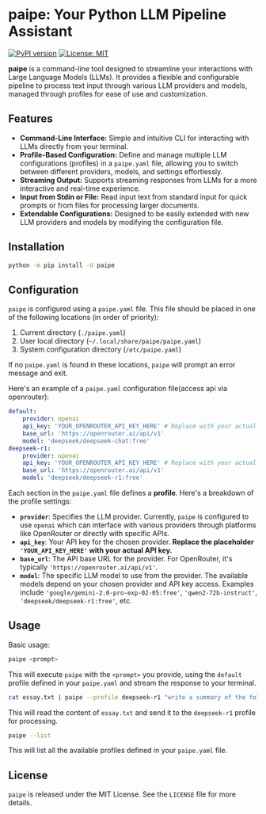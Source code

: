 # paipe: Your Python LLM Pipeline Assistant

[![PyPI version](https://badge.fury.io/py/paipe.svg)](https://pypi.org/project/paipe/)
[![License: MIT](https://img.shields.io/badge/License-MIT-yellow.svg)](https://opensource.org/licenses/MIT)

**paipe** is a command-line tool designed to streamline your interactions with Large Language Models (LLMs). It provides a flexible and configurable pipeline to process text input through various LLM providers and models, managed through profiles for ease of use and customization.

## Features

- **Command-Line Interface:**  Simple and intuitive CLI for interacting with LLMs directly from your terminal.
- **Profile-Based Configuration:**  Define and manage multiple LLM configurations (profiles) in a `paipe.yaml` file, allowing you to switch between different providers, models, and settings effortlessly.
- **Streaming Output:** Supports streaming responses from LLMs for a more interactive and real-time experience.
- **Input from Stdin or File:** Read input text from standard input for quick prompts or from files for processing larger documents.
- **Extendable Configurations:** Designed to be easily extended with new LLM providers and models by modifying the configuration file.

## Installation

```bash
python -m pip install -U paipe
```

## Configuration

`paipe` is configured using a `paipe.yaml` file. This file should be placed in one of the following locations (in order of priority):

1.  Current directory (`./paipe.yaml`)
2.  User local directory (`~/.local/share/paipe/paipe.yaml`)
3.  System configuration directory (`/etc/paipe.yaml`)

If no `paipe.yaml` is found in these locations, `paipe` will prompt an error message and exit.

Here's an example of a `paipe.yaml` configuration file(access api via openrouter):

```yaml
default:
    provider: openai
    api_key: 'YOUR_OPENROUTER_API_KEY_HERE' # Replace with your actual API key
    base_url: 'https://openrouter.ai/api/v1'
    model: 'deepseek/deepseek-chat:free'
deepseek-r1:
    provider: openai
    api_key: 'YOUR_OPENROUTER_API_KEY_HERE' # Replace with your actual API key
    base_url: 'https://openrouter.ai/api/v1'
    model: 'deepseek/deepseek-r1:free'
```

Each section in the `paipe.yaml` file defines a **profile**.  Here's a breakdown of the profile settings:

- **`provider`**: Specifies the LLM provider. Currently, `paipe` is configured to use `openai` which can interface with various providers through platforms like OpenRouter or directly with specific APIs.
- **`api_key`**: Your API key for the chosen provider.  **Replace the placeholder `'YOUR_API_KEY_HERE'` with your actual API key.**
- **`base_url`**: The API base URL for the provider. For OpenRouter, it's typically `'https://openrouter.ai/api/v1'`.
- **`model`**: The specific LLM model to use from the provider.  The available models depend on your chosen provider and API key access. Examples include `'google/gemini-2.0-pro-exp-02-05:free'`, `'qwen2-72b-instruct'`, `'deepseek/deepseek-r1:free'`, etc.

## Usage

Basic usage:

```bash
paipe <prompt>
```

This will execute `paipe` with the `<prompt>` you provide, using the `default` profile defined in your `paipe.yaml` and stream the response to your terminal.


```bash
cat essay.txt | paipe --profile deepseek-r1 "write a summary of the following text:"
```

This will read the content of `essay.txt` and send it to the `deepseek-r1` profile for processing.


```bash
paipe --list
```

This will list all the available profiles defined in your `paipe.yaml` file.

## License

`paipe` is released under the MIT License. See the `LICENSE` file for more details.